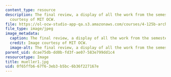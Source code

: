 ```yaml
---
content_type: resource
description: The final review, a display of all the work from the semester. Image
  courtesy of MIT OCW.
file: https://ol-ocw-studio-app-qa.s3.amazonaws.com/courses/4-125b-architecture-studio-building-in-landscapes-fall-2005/0f65ffb667f63eb3b5bc6b36f227167e_mueller1.jpg
file_type: image/jpeg
image_metadata:
  caption: The final review, a display of all the work from the semester.
  credit: Image courtesy of MIT OCW.
  image-alt: The final review, a display of all the work from the semester.
parent_uid: dcae75db-dd0b-fd3f-ae07-583e799dd1c4
resourcetype: Image
title: mueller1.jpg
uid: 0f65ffb6-67f6-3eb3-b5bc-6b36f227167e
---
```

